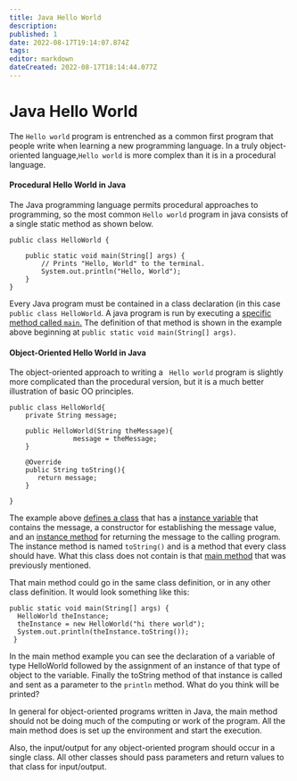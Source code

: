 ```yaml
---
title: Java Hello World
description: 
published: 1
date: 2022-08-17T19:14:07.874Z
tags: 
editor: markdown
dateCreated: 2022-08-17T18:14:44.077Z
---
```



# Java Hello World



The ``` Hello world ``` program is entrenched as a common first program that people write when learning a new programming language.  In a truly object-oriented language,``` Hello world ```  is more complex than it is in a procedural language.  

#### Procedural Hello World in Java

The Java programming language permits procedural approaches to programming, so the most common ``` Hello world ``` program in java consists of a single static method as shown below.


```
public class HelloWorld {

    public static void main(String[] args) {
        // Prints "Hello, World" to the terminal.
        System.out.println("Hello, World");
    }
}

```
Every Java program must be contained in a class declaration (in this case ``` public class HelloWorld ```. A java program  is run by executing a [specific method called ``` main ```.](/java/mainMethod)  The definition of that method is shown in the example above beginning at ``` public static void main(String[] args) ```.   

#### Object-Oriented Hello World in Java

The object-oriented approach to writing a ``` Hello world``` program is slightly more complicated than the procedural version, but it is a much better illustration of basic OO principles.

```
public class HelloWorld{
    private String message;
    
    public HelloWorld(String theMessage){
				message = theMessage;    
    }

    @Override
	public String toString(){
       return message;
    }

}
````
The example above [defines a class](/ooConcepts/classes) that has a [instance variable](/ooConcepts/variables) that contains the message, a constructor for establishing the message value, and an [instance method](/ooConcepts/methods) for returning the message to the calling program. The instance method is named `toString()` and is a method that every class should have.  What this class does not contain is that [main method](/java/mainMethod) that was previously mentioned.

That main method could go in the same class definition, or in any other class definition. It would look something like this:

````
public static void main(String[] args) {
  HelloWorld theInstance;
  theInstance = new HelloWorld("hi there world");
  System.out.println(theInstance.toString());
 }
````

In the main method example  you can see the declaration of a variable of type HelloWorld followed by the assignment of an instance of that type of object to the variable. Finally the toString method of that instance is called and sent as a parameter to the `println` method. What do you think will be printed?

In general for object-oriented programs written in Java, the main method should not be doing much of the computing or work of the program. All the main method does is set up the environment and start the execution.

Also, the input/output for any object-oriented program should occur in a single class.  All other classes should pass parameters and return values to that class for input/output.


